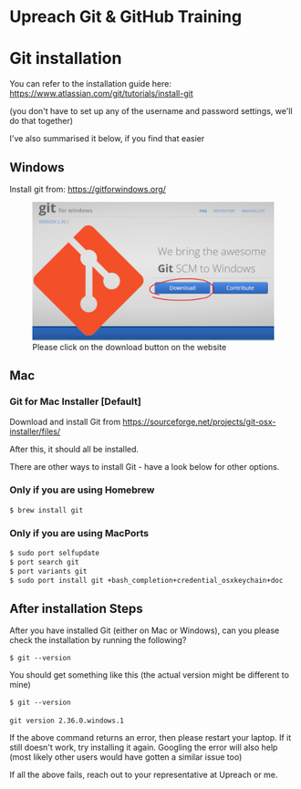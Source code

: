 # Upreach Git & GitHub Training
 
# Git installation 

You can refer to the installation guide here:
https://www.atlassian.com/git/tutorials/install-git

(you don't have to set up any of the username and password settings, we'll do that together)

I've also summarised it below, if you find that easier

## Windows

Install git from:
https://gitforwindows.org/ 


<figure>
    <img src="./readme-images/GitForWindows.png"
         alt="Download button on gitforwindows.com" width="450">
    <figcaption>Please click on the download button on the website</figcaption>
</figure>

## Mac

### Git for Mac Installer [Default]

Download and install Git from https://sourceforge.net/projects/git-osx-installer/files/ 

After this, it should all be installed.

There are other ways to install Git - have a look below for other options.

### Only if you are using Homebrew

 ```shell
 $ brew install git
 ```


### Only if you are using MacPorts

 ```shell
 $ sudo port selfupdate
 $ port search git
 $ port variants git
 $ sudo port install git +bash_completion+credential_osxkeychain+doc
 ```

## After installation Steps

After you have installed Git (either on Mac or Windows), can you please check the installation by running the following?

```shell
$ git --version
```

You should get something like this (the actual version might be different to mine)

```shell
$ git --version

git version 2.36.0.windows.1
```

If the above command returns an error, then please restart your laptop.
If it still doesn't work, try installing it again.
Googling the error will also help (most likely other users would have gotten a similar issue too)

If all the above fails, reach out to your representative at Upreach or me.


